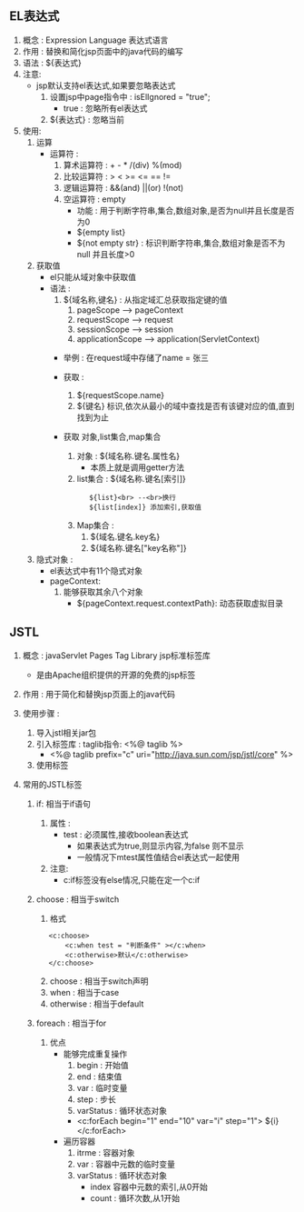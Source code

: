 ## EL表达式
1. 概念 : Expression Language 表达式语言
2. 作用 : 替换和简化jsp页面中的java代码的编写
3. 语法 : ${表达式}
4. 注意: 
    * jsp默认支持el表达式,如果要忽略表达式
        1. 设置jsp中page指令中 : isElIgnored = "true";
            * true : 忽略所有el表达式
        2. \${表达式} : 忽略当前
5. 使用:
    1. 运算
        * 运算符 :
            1. 算术运算符 :  +  - * /(div) %(mod)
            2. 比较运算符 : > < >= <= == !=
            3. 逻辑运算符 : &&(and) ||(or) !(not)
            4. 空运算符 : empty
                * 功能 : 用于判断字符串,集合,数组对象,是否为null并且长度是否为0
                * ${empty list}
                * ${not empty str} : 标识判断字符串,集合,数组对象是否不为null 并且长度>0
    2. 获取值
        * el只能从域对象中获取值
        * 语法 : 
            1. ${域名称,键名} : 从指定域汇总获取指定键的值
                1. pageScope --> pageContext
                2. requestScope --> request
                3. sessionScope --> session
                4. applicationScope --> application(ServletContext)
            * 举例 : 在request域中存储了name = 张三
            * 获取 :
                1. ${requestScope.name}
                2. ${键名} 标识,依次从最小的域中查找是否有该键对应的值,直到找到为止
                
            * 获取 对象,list集合,map集合
                1. 对象 : ${域名称.键名.属性名}
                    * 本质上就是调用getter方法
                2. list集合 : ${域名称.键名[索引]}
                    ```text
                       ${list}<br> --<br>换行  
                       ${list[index]} 添加索引,获取值
                    ```
                3. Map集合 : 
                    1. ${域名.键名.key名}
                    2. ${域名称.键名["key名称"]}            
    3. 隐式对象 : 
        * el表达式中有11个隐式对象
        * pageContext:
            1. 能够获取其余八个对象
                * ${pageContext.request.contextPath}: 动态获取虚拟目录
                

## JSTL
1. 概念 : javaServlet Pages Tag Library jsp标准标签库
    * 是由Apache组织提供的开源的免费的jsp标签
2. 作用 : 用于简化和替换jsp页面上的java代码
    
    
3. 使用步骤 : 
    1. 导入jstl相关jar包
    2. 引入标签库 : taglib指令: <%@ taglib %>
        * <%@ taglib prefix="c" uri="http://java.sun.com/jsp/jstl/core" %>
    3. 使用标签
4. 常用的JSTL标签
    1. if: 相当于if语句
        1. 属性 : 
            * test : 必须属性,接收boolean表达式
                * 如果表达式为true,则显示内容,为false 则不显示
                * 一般情况下mtest属性值结合el表达式一起使用
        2. 注意: 
            * c:if标签没有else情况,只能在定一个c:if
    2. choose : 相当于switch
        1. 格式
        ```text
           <c:choose>
               <c:when test = "判断条件" ></c:when>
               <c:otherwise>默认</c:otherwise>
           </c:choose>
        ```
        2. choose : 相当于switch声明
        3. when : 相当于case
        4. otherwise : 相当于default
        
    3. foreach : 相当于for
        1. 优点
            * 能够完成重复操作
                1. begin : 开始值
                2. end : 结束值
                3. var : 临时变量 
                4. step : 步长
                5. varStatus : 循环状态对象
                *  <c:forEach begin="1" end="10" var="i" step="1">
                ${i}
                </c:forEach>
            * 遍历容器
                1. itrme : 容器对象
                2. var : 容器中元数的临时变量
                3. varStatus : 循环状态对象
                    * index 容器中元数的索引,从0开始
                    * count : 循环次数,从1开始